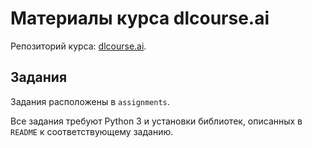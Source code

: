 # Материалы курса dlcourse.ai

Репозиторий курса: [dlcourse.ai](http://dlcourse.ai).

## Задания

Задания расположены в `assignments`.

Все задания требуют Python 3 и установки библиотек, описанных в `README` к соответствующему заданию.
